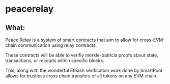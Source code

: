 # peacerelay

## What:
Peace Relay is a system of smart contracts that aim to allow for cross-EVM-chain communication using relay contracts. 

These contracts will be able to verifiy merkle-patricia proofs about state, transactions, or receipts within specific blocks. 

This, along with the wonderful Ethash verification work done by SmartPool allows for trustless cross chain transfers of all tokens on any EVM chain. 
